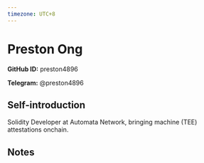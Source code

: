 ```yaml
---
timezone: UTC+8
---
```


# Preston Ong

**GitHub ID:** preston4896

**Telegram:** @preston4896

## Self-introduction

Solidity Developer at Automata Network, bringing machine (TEE) attestations onchain.

## Notes

<!-- Content_START -->


<!-- Content_END -->
